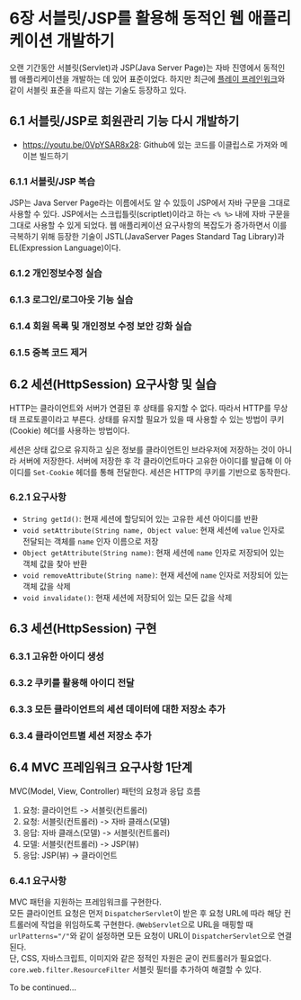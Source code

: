 # 6장 서블릿/JSP를 활용해 동적인 웹 애플리케이션 개발하기

오랜 기간동안 서블릿(Servlet)과 JSP(Java Server Page)는 자바 진영에서 동적인 웹 애플리케이션을 개발하는 데 있어 표준이었다.
하지만 최근에 [플레이 프레인워크](https://www.playframework.com)와 같이 서블릿 표준을 따르지 않는 기술도 등장하고 있다.

## 6.1 서블릿/JSP로 회원관리 기능 다시 개발하기

- https://youtu.be/0VpYSAR8x28: Github에 있는 코드를 이클립스로 가져와 메이븐 빌드하기

### 6.1.1 서블릿/JSP 복습

JSP는 Java Server Page라는 이름에서도 알 수 있듰이 JSP에서 자바 구문을 그대로 사용할 수 있다.
JSP에서는 스크립틀릿(scriptlet)이라고 하는 `<% %>` 내에 자바 구문을 그대로 사용할 수 있게 되었다.
웹 애플리케이션 요구사항의 복잡도가 증가하면서 이를 극복하기 위해 등장한 기술이 JSTL(JavaServer Pages Standard Tag Library)과 EL(Expression Language)이다.

### 6.1.2 개인정보수정 실습

### 6.1.3 로그인/로그아웃 기능 실습

### 6.1.4 회원 목록 및 개인정보 수정 보안 강화 실습

### 6.1.5 중복 코드 제거

## 6.2 세션(HttpSession) 요구사항 및 실습

HTTP는 클라이언트와 서버가 연결된 후 상태를 유지할 수 없다.
따라서 HTTP를 무상태 프로토콜이라고 부른다.
상태를 유지할 필요가 있을 때 사용할 수 있는 방법이 쿠키(Cookie) 헤더를 사용하는 방법이다.

세션은 상태 값으로 유지하고 싶은 정보를 클라이언트인 브라우저에 저장하는 것이 아니라 서버에 저장한다.
서버에 저장한 후 각 클라이언트마다 고유한 아이디를 발급해 이 아이디를 `Set-Cookie` 헤더를 통해 전달한다.
세션은 HTTP의 쿠키를 기반으로 동작한다.

### 6.2.1 요구사항

- `String getId()`: 현재 세션에 할당되어 있는 고유한 세션 아이디를 반환
- `void setAttribute(String name, Object value`: 현재 세션에 `value` 인자로 전달되는 객체를 `name` 인자 이름으로 저장
- `Object getAttribute(String name)`: 현재 세션에 `name` 인자로 저장되어 있는 객체 값을 찾아 반환
- `void removeAttribute(String name)`: 현재 세션에 `name` 인자로 저장되어 있는 객체 값을 삭제
- `void invalidate()`: 현재 세션에 저장되어 있는 모든 값을 삭제

## 6.3 세션(HttpSession) 구현

### 6.3.1 고유한 아이디 생성

### 6.3.2 쿠키를 활용해 아이디 전달

### 6.3.3 모든 클라이언트의 세션 데이터에 대한 저장소 추가

### 6.3.4 클라이언트별 세션 저장소 추가

## 6.4 MVC 프레임워크 요구사항 1단계

MVC(Model, View, Controller) 패턴의 요청과 응답 흐름
1. 요청: 클라이언트 -> 서블릿(컨트롤러)
2. 요청: 서블릿(컨트롤러) -> 자바 클래스(모델)
3. 응답: 자바 클래스(모델) -> 서블릿(컨트롤러)
4. 모델: 서블릿(컨트롤러) -> JSP(뷰)
5. 응답: JSP(뷰) -> 클라이언트

### 6.4.1 요구사항

MVC 패턴을 지원하는 프레임워크를 구현한다.  
모든 클라이언트 요청은 먼저 `DispatcherServlet`이 받은 후 요청 URL에 따라 해당 컨트롤러에 작업을 위임하도록 구현한다.
`@WebServlet`으로 URL을 매핑할 때 `urlPatterns="/"`와 같이 설정하면 모든 요청이 URL이 `DispatcherServlet`으로 연결된다.  
단, CSS, 자바스크립트, 이미지와 같은 정적인 자원은 굳이 컨트롤러가 필요없다.
`core.web.filter.ResourceFilter` 서블릿 필터를 추가하여 해결할 수 있다.

To be continued...